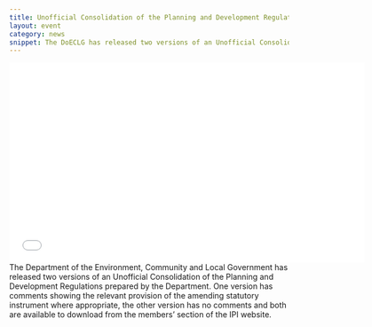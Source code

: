 ```yaml
---
title: Unofficial Consolidation of the Planning and Development Regulations
layout: event
category: news
snippet: The DoECLG has released two versions of an Unofficial Consolidation of the P&D Regs
---
```

<div class="flex-video">
<iframe width="640" height="360" src="//www.youtube.com/embed/nQ-t22GcNww" frameborder="0" allowfullscreen="1"> &nbsp; </iframe>
</div>
The Department of the Environment, Community and Local Government has released two versions of an Unofficial Consolidation of the Planning and Development Regulations prepared by the Department. One version has comments showing the relevant provision of the amending statutory instrument where appropriate, the other version has no comments and both are available to download from the members’ section of the IPI website.
